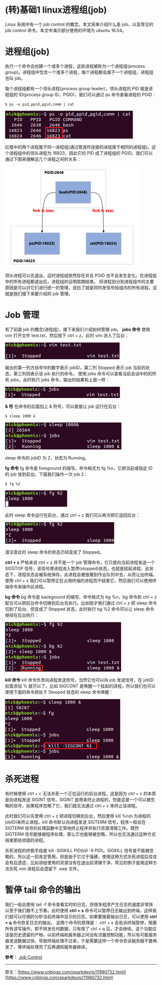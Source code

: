 # (转)基础1 linux进程组(job)
Linux 系统中有一个 job control 的概念，本文简单介绍什么是 job，以及常见的 job control 命令。本文中演示部分使用的环境为 ubuntu 18.04。

# 进程组(job)
执行一个命令会创建一个或多个进程，这些进程被称为一个进程组(process group)。进程组中包含一个或多个进程，每个进程都会属于一个进程组，进程组也叫 job。

每个进程组都有一个领头进程(process group leader)，领头进程的 PID 就是进程组的 ID(process group ID，PGID)，我们可以通过 ps 命令查看进程的 PGID：

```Plain Text
$ ps -o pid,ppid,pgid,comm | cat
```
![image](.mdImages/EMIZNrjDzp5p3H3EhEv9j9Qu-UjKV58WZ1dWN4QyGvA.png)



红框中的两个进程属于同一进程组(通过管道符连接的进程属于相同的进程组)。这个进程组中的领头进程为 16823，因此它的 PID 成了进程组的 PGID。我们可以通过下图来理解这几个进程之间的关系：

![image](.mdImages/afjQyg6sAoJfzZ8lSYqZThDuXU66k_7Z3u0L4hzqnFI.png)

领头进程可以先退出，这时进程组依然存在并且 PGID 也不会发生变化。在进程组中的所有进程都退出后，进程组的证明周期结束。
将进程划分到进程组中的主要原因是可以对它们进行统一的管理，说白了就是同时发信号给组内的所有进程，这就是我们接下来要介绍的 job 管理。

# Job 管理
有了前面 job 的概念(进程组)，接下来我们介绍如何管理 job。
**jobs 命令**
使用 vim 打开文件 test.txt，然后按下 ctrl + z，此时 vim 进入了后台：

![image](.mdImages/fRxcR4JCipqx0990KJM8sxclDLCGiQDvlczhbM6h1oU.png)

输出的第一列方括号中的数字表示 jobID，第二列 Stopped 表示 job 当前的状态，第三列则表示该 job 执行的命令。
使用 jobs 命令可以查看当前会话中的的所有 jobs，此时执行 jobs 命令，输出的结果和上面一样：

![image](.mdImages/8vI43q55zXe9z0YNH-RPv9xzwtK3FXfr2y0PUJNuuQA.png)

**& 符**
在命令的后面加上 & 符号，可以直接让 job 运行在后台：

```Plain Text
$ sleep 1000 &
```
![image](.mdImages/kkaVIVy857VG2cD-vfD_Uz7WzrNYi6DJyKU4ecEuLEs.png)

sleep 命令的 jobID 为 2，状态为 Running。

**fg 命令**
fg 命令是 foreground 的缩写。命令格式为 fg %n，它把当前或指定 ID 的 job 放到前台。下面我们操作一次 job 2：

```Plain Text
$ fg %2
```
![image](.mdImages/Hv5yqrYVS5C5KYD0LUTW9mHlP-gau_8SPW8-z8AA1x8.png)

此时 sleep 命令运行在前台，通过 ctrl + z 我们可以再次把它送回后台：

![image](.mdImages/3N0PDNSyyIRBpt3BXf6126nlAoGqy3b0JRJXpVZkgbI.png)

请注意此时 sleep 命令的状态已经变成了 Stopped。

**ctrl + z**
严格来说 ctrl + z 并不是一个 job 管理命令，它只是向当前进程发送一个 SIGSTOP 信号，该信号使进程进入暂停(stopped)状态，也就是挂起进程，此状态下，进程状态会被系统保存，此进程会被放置到作业队列中去，从而让出终端。使用 ctrl + z 我们可以暂停正在占用终端的进程而不结束它，然后我们可以使用终端命令来操作此进程。

**bg 命令**
bg 命令是 background 的缩写，命令格式为 bg %n，bg 命令和 ctrl + z 配合可以把前台命令切换到后台去执行。比如刚才我们通过 ctrl + z 把 sleep 命令切到了后台，但变成了 Stopped 状态，此时执行 bg %2 命令可以让 sleep 命令继续在后台执行：

![image](.mdImages/HHfGLuzoTlRn-ULiCuKSMQLq7tLhsk6PIWzzNhYWBIs.png)

**kill 命令**
kill 命令负责向进程发送信号，当然它也可以向 job 发送信号，在 jobID 前面添加 % 就可以了。比如 SIGCONT 是唤醒一个挂起的进程，所以我们也可以使用下面的命令把处于 Stooped 状态的 sleep 命令唤醒：

![image](.mdImages/bORz12VX6uTR04hjrwxqqESBHwWUj8P0ZTdiFFCmtfg.png)

# 杀死进程
有时候使用 ctrl + c 无法杀死一个正在运行的前台进程，这是因为 ctrl + c 的本质是向进程发送 SIGINT 信号。SIGINT 是用来终止进程的，但是这是一个可以被忽略的信号，如果程序忽略了它，我们就无法通过 ctrl + c 来终止该进程。

此时我们可以先使用 ctrl + z 把进程切换到后台，然后使用 kill %n(n 为进程的 jobID)来终止进程。kill 命令默认向进程发送 SIGTERM 信号，程序一般会在 SIGTERM 信号的处理函数中正常地终止程序并执行资源清理工作。既然 SIGTERM 信号能够被程序处理，那么它也能够被忽略，所以也无法通过这种方式结束那些顽固的进程。

杀死进程的终极手段是 kill -SIGKILL PID(kill -9 PID)。SIGKILL 信号是不能被忽略的，所以这一招肯定管用。但是由于它过于强硬，使用这种方式杀死进程后往往会有后遗症，比如进程使用的资源没有在退出前清理干净，常见的例子是用这种方法杀死 vim 进程后会遗留下 .swp 文件。

# 暂停 tail 命令的输出
我们一般会使用 tail -f 命令查看实时的日志，但很多程序产生日志的速度非常快以至于我们跟不上节奏。此时使用
**ctrl + s** 命令可以暂停日志输出到终端，这样我们就可以仔细的分析当前终端中显示的日志。如果要接着输出日志，可以使用 **ctrl + q** 命令恢复日志的输出。
这两个命令的原理是：
ctrl + s 会告诉终端暂停，阻塞所有读写操作，即不转发任何数据，只有按了 ctrl + q 后，才会继续。这个功能应该是历史遗留的产物，以前终端和服务器之间没有流量控制功能，所以有可能服务器发送数据过快，导致终端处理不过来，于是需要这样一个命令告诉服务器不要再发了，等终端处理完了后再通知服务器继续。

**参考：**
[Job Control](https://www.gnu.org/savannah-checkouts/gnu/libc/manual/html_node/Job-Control.html)



---
原文：[https://www.cnblogs.com/sparkdev/p/11980732.html](https://www.cnblogs.com/sparkdev/p/11980732.html)